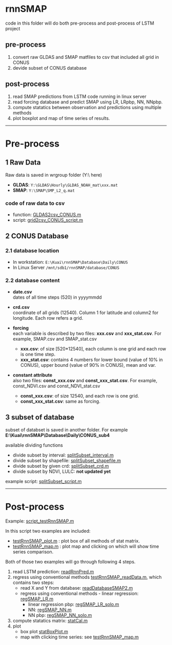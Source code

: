 # rnnSMAP
code in this folder will do both pre-process and post-process of LSTM project
## pre-process
1. convert raw GLDAS and SMAP matfiles to csv that included all grid in CONUS
2. devide subset of CONUS database

## post-process
1. read SMAP predictions from LSTM code running in linux server
2. read forcing database and predict SMAP using LR, LRpbp, NN, NNpbp.
3. compute statatics between observation and predictions using multiple methods
4. plot boxplot and map of time series of results. 
***

# Pre-process
## 1 Raw Data
Raw data is saved in wrgroup folder (Y:\ here)
- **GLDAS**: ```Y:\GLDAS\Hourly\GLDAS_NOAH_mat\xxx.mat```
- **SMAP**: ```Y:\SMAP\SMP_L2_q.mat```
### code of raw data to csv
- function: [GLDAS2csv_CONUS.m](./GLDAS2csv_CONUS.m)
- script: [grid2csv_CONUS_script.m](./grid2csv_CONUS_script.m)

## 2 CONUS Database 
### 2.1 database location
- In workstation: ```E:\Kuai\rnnSMAP\Database\Daily\CONUS```
- In Linux Server ```/mnt/sdb1/rnnSMAP/database/CONUS```
### 2.2 database content
* **date.csv**\
dates of all time steps (520) in yyyymmdd

* **crd.csv**\
coordinate of all grids (12540). Column 1 for latitude and column2 for longitude. Each row refers a grid.

* **forcing**\
each variable is described by two files: **xxx.csv** and **xxx_stat.csv**. For example, SMAP.csv and SMAP_stat.csv
	- **xxx.csv**: of size [520*12540], each column is one grid and each row is one time step.
	- **xxx_stat.csv**: contains 4 numbers for lower bound (value of 10% in CONUS), upper bound (value of 90% in CONUS), mean and var. 
* **constant attribute**\
also two files: **const_xxx.csv** and **const_xxx_stat.csv**. For example, const_NDVI.csv and const_NDVI_stat.csv
	- **const_xxx.csv**: of size 12540, and each row is one grid.
	- **const_xxx_stat.csv**: same as forcing. 
	
## 3 subset of database
subset of databset is saved in another folder. For example **E:\Kuai\rnnSMAP\Database\Daily\CONUS_sub4**

available dividing functions
- divide subset by interval: [splitSubset_interval.m](./splitSubset_interval.m)
- divide subset by shapefile: [splitSubset_shapefile.m](./splitSubset_shapefile.m)
- divide subset by given crd: [splitSubset_crd.m](./splitSubset_crd.m)
- divide subset by NDVI, LULC: **not updated yet**

example script: [splitSubset_script.m](./splitSubset_script.m)

***

# Post-process
Example:  [script_testRnnSMAP.m](./script_testRnnSMAP.m) 

In this script two examples are included:
* [testRnnSMAP_plot.m](./testRnnSMAP_plot.m) : plot box of all methods of stat matrix.
* [testRnnSMAP_map.m](./testRnnSMAP_map.m) : plot map and clicking on which will show time series comparison.

Both of those two examples will go through following 4 steps.

1. read LSTM prediction: [readRnnPred.m](./readRnnPred.m)
2. regress using conventional methods [testRnnSMAP_readData.m](./testRnnSMAP_readData.m), which contains two steps:
	- read X and Y from database: [readDatabaseSMAP2.m](./readDatabaseSMAP2.m)
	- regress using conventional methods
    		- linear regression: [regSMAP_LR.m](./regSMAP_LR.m)
		- linear regression pbp: [regSMAP_LR_solo.m](./regSMAP_LR_solo.m)
		- NN: [regSMAP_NN.m](./regSMAP_NN.m)
		- NN pbp: [regSMAP_NN_solo.m](./regSMAP_NN_solo.m)
3. compute statatics matrix: [statCal.m](./statCal.m)
4. plot
	* box plot [statBoxPlot.m](./statBoxPlot.m)
	* map with clicking time series: see [testRnnSMAP_map.m](./testRnnSMAP_map.m) 

